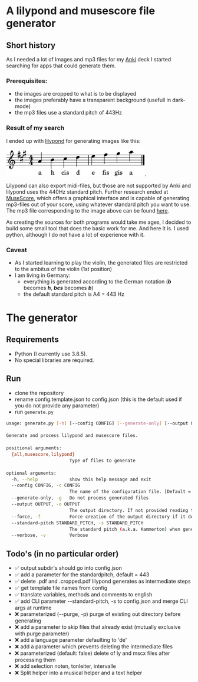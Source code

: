 # A lilypond and musescore file generator

## Short history
As I needed a lot of Images and mp3 files for my [Anki](https://apps.ankiweb.net/) deck I started searching for apps that could generate them.

### Prerequisites:
* the images are cropped to what is to be displayed
* the images preferably have a transparent background (usefull in dark-mode)
* the mp3 files use a standard pitch of 443Hz

### Result of my search
I ended up with [lilypond](https://lilypond.org) for generating images like this:

![image](./sample_output/kurzer-tonleiter-in-a-dur.cropped.png).

Lilypond can also export midi-files, but those are not supported by Anki and lilypond uses the 440Hz standard pitch. Further research ended at [MuseScore](https://musescore.org), which offers a graphical interface and is capable of generating mp3-files out of your score, using whatever standard pitch you want to use.
The mp3 file corresponding to the image above can be found [here](./sample_output/kurzer-tonleiter-in-a-dur.cropped.mp3).

As creating the sources for both programs would take me ages, I decided to build some small tool that does the basic work for me. And here it is.
I used python, although I do not have a lot of experience with it.

### Caveat
* As I started learning to play the violin, the generated files are restricted to the ambitus of the violin (1st position)
* I am living in Germany:
  * everything is generated according to the German notation (___b___ becomes ___h___, ___bes___ becomes ___b___)
  * the default standard pitch is A4 = 443 Hz

# The generator
## Requirements
* Python (I currently use 3.8.5).
* No special libraries are required.

## Run
* clone the repository
* rename config.template.json to config.json (this is the default used if you do not provide any parameter)
* run `generate.py`

```sh
usage: generate.py [-h] [--config CONFIG] [--generate-only] [--output OUTPUT] [--force] [--standard-pitch STANDARD_PITCH] [--verbose] {all,musescore,lilypond}

Generate and process lilypond and musescore files.

positional arguments:
  {all,musescore,lilypond}
                        Type of files to generate

optional arguments:
  -h, --help            show this help message and exit
  --config CONFIG, -c CONFIG
                        The name of the configuration file. [Default = 'json.config']
  --generate-only, -g   Do not process generated files
  --output OUTPUT, -o OUTPUT
                        The output directory. If not provided reading the value from the configuratiomn file. [Default = '.\out']
  --force, -f           Force creation of the output directory if it does not exist
  --standard-pitch STANDARD_PITCH, -s STANDARD_PITCH
                        The standard pitch (a.k.a. Kammerton) when generating mp3-files. [Default = 443]
  --verbose, -v         Verbose
```


## Todo's (in no particular order)
- :white_check_mark: output subdir's should go into config.json
- :white_check_mark: add a parameter for the standardpitch, default = 443
- :white_check_mark: delete .pdf and .cropped.pdf lilypond generates as intermediate steps
- :white_check_mark: get template file names from config
- :white_check_mark: translate variables, methods and comments to english
- :white_check_mark: add CLI parameter --standard-pitch, -s to config.json and merge CLI args at runtime
- :x: parameterized (--purge, -p) purge of existing out directory before generating
- :x: add a parameter to skip files that already exist (mutually exclusive with purge parameter)
- :x: add a language parameter defaulting to 'de'
- :x: add a parameter which prevents deleting the intermediate files
- :x: parameterized (default: false) delete of ly and mscx files after processing them
- :x: add selection noten, tonleiter, intervalle
- :x: Split helper into a musical helper and a text helper



